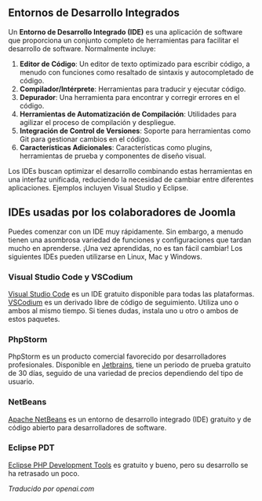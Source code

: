 <!-- Filename: IDEs / Display title: IDEs -->

## Entornos de Desarrollo Integrados

Un **Entorno de Desarrollo Integrado (IDE)** es una aplicación de software que proporciona un conjunto completo de herramientas para facilitar el desarrollo de software. Normalmente incluye:

1. **Editor de Código**: Un editor de texto optimizado para escribir código, a menudo con funciones como resaltado de sintaxis y autocompletado de código.
2. **Compilador/Intérprete**: Herramientas para traducir y ejecutar código.
3. **Depurador**: Una herramienta para encontrar y corregir errores en el código.
4. **Herramientas de Automatización de Compilación**: Utilidades para agilizar el proceso de compilación y despliegue.
5. **Integración de Control de Versiones**: Soporte para herramientas como Git para gestionar cambios en el código.
6. **Características Adicionales**: Características como plugins, herramientas de prueba y componentes de diseño visual.

Los IDEs buscan optimizar el desarrollo combinando estas herramientas en una interfaz unificada, reduciendo la necesidad de cambiar entre diferentes aplicaciones. Ejemplos incluyen Visual Studio y Eclipse.

## IDEs usadas por los colaboradores de Joomla

Puedes comenzar con un IDE muy rápidamente. Sin embargo, a menudo tienen una asombrosa variedad de funciones y configuraciones que tardan mucho en aprenderse. ¡Una vez aprendidas, no es tan fácil cambiar! Los siguientes IDEs pueden utilizarse en Linux, Mac y Windows.

### Visual Studio Code y VSCodium

[Visual Studio Code](https://code.visualstudio.com/) es un IDE gratuito disponible para todas las plataformas. [VSCodium](https://vscodium.com/) es un derivado libre de código de seguimiento. Utiliza uno o ambos al mismo tiempo. Si tienes dudas, instala uno u otro o ambos de estos paquetes.

### PhpStorm

PhpStorm es un producto comercial favorecido por desarrolladores profesionales. Disponible en [Jetbrains](https://www.jetbrains.com/phpstorm/), tiene un periodo de prueba gratuito de 30 días, seguido de una variedad de precios dependiendo del tipo de usuario.

### NetBeans

[Apache NetBeans](https://netbeans.apache.org/front/main/index.html) es un entorno de desarrollo integrado (IDE) gratuito y de código abierto para desarrolladores de software. 

### Eclipse PDT

[Eclipse PHP Development Tools](https://eclipse.dev/pdt/) es gratuito y bueno, pero su desarrollo se ha retrasado un poco.

*Traducido por openai.com*

